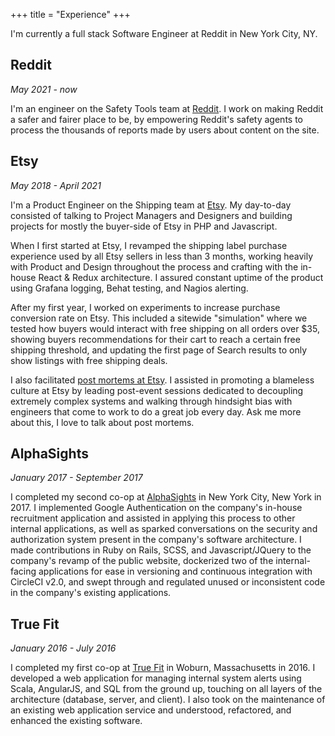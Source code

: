 +++
title = "Experience"
+++

I'm currently a full stack Software Engineer at Reddit in New York City, NY.

## Reddit
_May 2021 - now_

I'm an engineer on the Safety Tools team at [Reddit](https://www.reddit.com/). I work on making Reddit a safer and fairer place to be, by empowering Reddit's safety agents to process the thousands of reports made by users about content on the site.

## Etsy
_May 2018 - April 2021_

I'm a Product Engineer on the Shipping team at [Etsy](https://www.etsy.com/). My day-to-day consisted of talking to Project Managers and Designers and building projects for mostly the buyer-side of Etsy in PHP and Javascript.

When I first started at Etsy, I revamped the shipping label purchase experience used by all Etsy sellers in less than 3 months, working heavily with Product and Design throughout the process and crafting with the in-house React & Redux architecture. I assured constant uptime of the product using Grafana logging, Behat testing, and Nagios alerting.

After my first year, I worked on experiments to increase purchase conversion rate on Etsy. This included a sitewide "simulation" where we tested how buyers would interact with free shipping on all orders over $35, showing buyers recommendations for their cart to reach a certain free shipping threshold, and updating the first page of Search results to only show listings with free shipping deals.

I also facilitated [post mortems at Etsy](https://codeascraft.com/2012/05/22/blameless-postmortems/). I assisted in promoting a blameless culture at Etsy by leading post-event sessions dedicated to decoupling extremely complex systems and walking through hindsight bias with engineers that come to work to do a great job every day. Ask me more about this, I love to talk about post mortems.

## AlphaSights
_January 2017 - September 2017_

I completed my second co-op at [AlphaSights](https://www.alphasights.com/) in New York City, New York in 2017. I implemented Google Authentication on the company's in-house recruitment application and assisted in applying this process to other internal applications, as well as sparked conversations on the security and authorization system present in the company's software architecture. I made contributions in Ruby on Rails, SCSS, and Javascript/JQuery to the company's revamp of the public website, dockerized two of the internal-facing applications for ease in versioning and continuous integration with CircleCI v2.0, and swept through and regulated unused or inconsistent code in the company's existing applications.

## True Fit
_January 2016 - July 2016_

I completed my first co-op at [True Fit](https://www.truefit.com/) in Woburn, Massachusetts in 2016. I developed a web application for managing internal system alerts using Scala, AngularJS, and SQL from the ground up, touching on all layers of the architecture (database, server, and client). I also took on the maintenance of an existing web application service and understood, refactored, and enhanced the existing software.